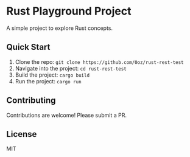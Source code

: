 # Rust Playground Project

A simple project to explore Rust concepts.

## Quick Start

1. Clone the repo: `git clone https://github.com/0oz/rust-rest-test`
2. Navigate into the project: `cd rust-rest-test`
3. Build the project: `cargo build`
4. Run the project: `cargo run`

## Contributing

Contributions are welcome! Please submit a PR.

## License

MIT

